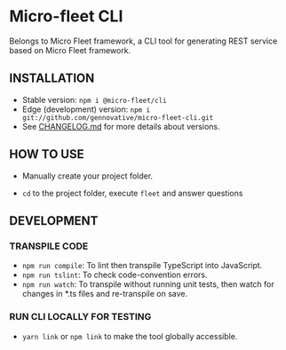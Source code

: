 # Micro-fleet CLI

Belongs to Micro Fleet framework, a CLI tool for generating REST service based on Micro Fleet framework.

## INSTALLATION

* Stable version: `npm i @micro-fleet/cli`
* Edge (development) version: `npm i git://github.com/gennovative/micro-fleet-cli.git`
* See [CHANGELOG.md](CHANGELOG.md) for more details about versions.

## HOW TO USE

- Manually create your project folder.

- `cd` to the project folder, execute `fleet` and answer questions

## DEVELOPMENT

### TRANSPILE CODE

- `npm run compile`: To lint then transpile TypeScript into JavaScript.
- `npm run tslint`: To check code-convention errors.
- `npm run watch`: To transpile without running unit tests, then watch for changes in *.ts files and re-transpile on save.

### RUN CLI LOCALLY FOR TESTING

- `yarn link` or `npm link` to make the tool globally accessible.
